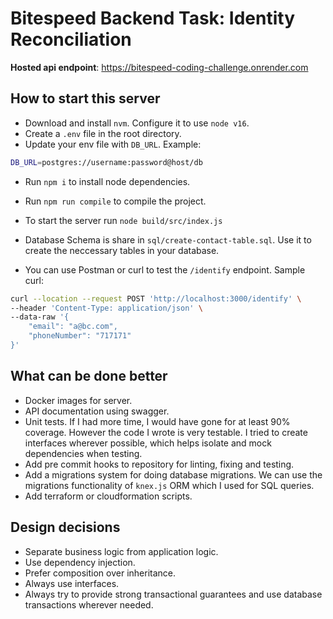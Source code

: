 # Bitespeed Backend Task: Identity Reconciliation

**Hosted api endpoint**: https://bitespeed-coding-challenge.onrender.com

## How to start this server
- Download and install `nvm`. Configure it to use `node v16`.
- Create a `.env` file in the root directory.
- Update your env file with `DB_URL`.
Example:
```sh
DB_URL=postgres://username:password@host/db
```
- Run `npm i` to install node dependencies.
- Run `npm run compile` to compile the project.
- To start the server run `node build/src/index.js`

- Database Schema is share in `sql/create-contact-table.sql`. Use it to create the neccessary tables in your database.
- You can use Postman or curl to test the `/identify` endpoint.
Sample curl:
```sh
curl --location --request POST 'http://localhost:3000/identify' \
--header 'Content-Type: application/json' \
--data-raw '{
    "email": "a@bc.com",
    "phoneNumber": "717171"
}'
```

## What can be done better
- Docker images for server.
- API documentation using swagger.
- Unit tests. If I had more time, I would have gone for at least 90% coverage. However the code I wrote is very testable. I tried to create interfaces wherever possible, which helps isolate and mock dependencies when testing.
- Add pre commit hooks to repository for linting, fixing and testing.
- Add a migrations system for doing database migrations. We can use the migrations functionality of `knex.js` ORM which I used for SQL queries.
- Add terraform or cloudformation scripts.

## Design decisions
- Separate business logic from application logic.
- Use dependency injection.
- Prefer composition over inheritance.
- Always use interfaces.
- Always try to provide strong transactional guarantees and use database transactions wherever needed.

